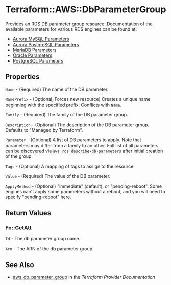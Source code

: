 # Terraform::AWS::DbParameterGroup

Provides an RDS DB parameter group resource .Documentation of the available parameters for various RDS engines can be found at:
* [Aurora MySQL Parameters](https://docs.aws.amazon.com/AmazonRDS/latest/UserGuide/AuroraMySQL.Reference.html)
* [Aurora PostgreSQL Parameters](https://docs.aws.amazon.com/AmazonRDS/latest/UserGuide/AuroraPostgreSQL.Reference.html)
* [MariaDB Parameters](https://docs.aws.amazon.com/AmazonRDS/latest/UserGuide/Appendix.MariaDB.Parameters.html)
* [Oracle Parameters](https://docs.aws.amazon.com/AmazonRDS/latest/UserGuide/USER_ModifyInstance.Oracle.html#USER_ModifyInstance.Oracle.sqlnet)
* [PostgreSQL Parameters](https://docs.aws.amazon.com/AmazonRDS/latest/UserGuide/Appendix.PostgreSQL.CommonDBATasks.html#Appendix.PostgreSQL.CommonDBATasks.Parameters)

## Properties

`Name` - (Required) The name of the DB parameter.

`NamePrefix` - (Optional, Forces new resource) Creates a unique name beginning with the specified prefix. Conflicts with `Name`.

`Family` - (Required) The family of the DB parameter group.

`Description` - (Optional) The description of the DB parameter group. Defaults to "Managed by Terraform".

`Parameter` - (Optional) A list of DB parameters to apply. Note that parameters may differ from a family to an other. Full list of all parameters can be discovered via [`aws rds describe-db-parameters`](https://docs.aws.amazon.com/cli/latest/reference/rds/describe-db-parameters.html) after initial creation of the group.

`Tags` - (Optional) A mapping of tags to assign to the resource.

`Value` - (Required) The value of the DB parameter.

`ApplyMethod` - (Optional) "immediate" (default), or "pending-reboot". Some engines can't apply some parameters without a reboot, and you will need to specify "pending-reboot" here.


## Return Values

### Fn::GetAtt

`Id` - The db parameter group name.

`Arn` - The ARN of the db parameter group.

## See Also

* [aws_db_parameter_group](https://www.terraform.io/docs/providers/aws/r/db_parameter_group.html) in the _Terraform Provider Documentation_